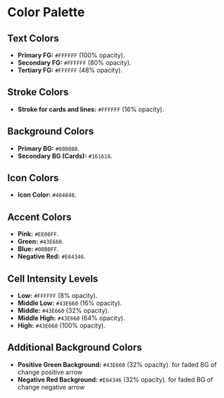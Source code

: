 
# Color Palette

## Text Colors  
- **Primary FG:** `#FFFFFF` (100% opacity).  
- **Secondary FG:** `#FFFFFF` (80% opacity).  
- **Tertiary FG:** `#FFFFFF` (48% opacity).  

## Stroke Colors  
- **Stroke for cards and lines:** `#FFFFFF` (16% opacity).  

## Background Colors  
- **Primary BG:** `#080808`.  
- **Secondary BG (Cards):** `#161616`.  

## Icon Colors  
- **Icon Color:** `#484848`.  

## Accent Colors  
- **Pink:** `#EE00FF`.  
- **Green:** `#43E660`.  
- **Blue:** `#00BBFF`.  
- **Negative Red:** `#E64346`.  

## Cell Intensity Levels  
- **Low:** `#FFFFFF` (8% opacity).  
- **Middle Low:** `#43E660` (16% opacity).  
- **Middle:** `#43E660` (32% opacity).  
- **Middle High:** `#43E660` (64% opacity).  
- **High:** `#43E660` (100% opacity).  

## Additional Background Colors
- **Positive Green Background:** `#43E660` (32% opacity). for faded BG of change positive arrow
- **Negative Red Background:** `#E64346` (32% opacity).  for faded BG of change negative arrow
